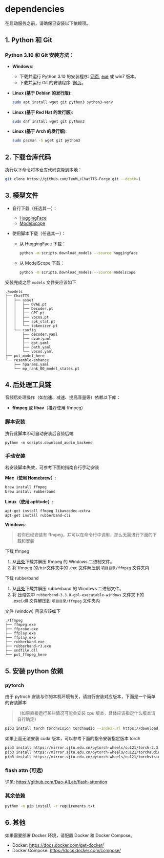 # dependencies

在启动服务之前，请确保已安装以下依赖项。

## 1. Python 和 Git

### Python 3.10 和 Git 安装方法：

- **Windows**:

  - 下载并运行 Python 3.10 的安装程序: [网页](https://www.python.org/downloads/release/python-3106/), [exe](https://www.python.org/ftp/python/3.10.6/python-3.10.6-amd64.exe) 或 win7 版本。
  - 下载并运行 Git 的安装程序: [网页](https://git-scm.com/download/win)。

- **Linux (基于 Debian 的发行版)**:

  ```bash
  sudo apt install wget git python3 python3-venv
  ```

- **Linux (基于 Red Hat 的发行版)**:

  ```bash
  sudo dnf install wget git python3
  ```

- **Linux (基于 Arch 的发行版)**:
  ```bash
  sudo pacman -S wget git python3
  ```

## 2. 下载仓库代码

执行以下命令将本仓库代码克隆到本地：

```bash
git clone https://github.com/lenML/ChatTTS-Forge.git --depth=1
```

## 3. 模型文件

- 自行下载（任选其一）：

  - [HuggingFace](https://huggingface.co/2Noise/ChatTTS)
  - [ModelScope](https://modelscope.cn/models/pzc163/chatTTS/)

- 使用脚本下载（任选其一）：
  - 从 HuggingFace 下载：
    ```bash
    python -m scripts.download_models --source huggingface
    ```
  - 从 ModelScope 下载：
    ```bash
    python -m scripts.download_models --source modelscope
    ```

安装完成之后 `models` 文件夹应该如下

```
./models
├── ChatTTS
│   ├── asset
│   │   ├── DVAE.pt
│   │   ├── Decoder.pt
│   │   ├── GPT.pt
│   │   ├── Vocos.pt
│   │   ├── spk_stat.pt
│   │   └── tokenizer.pt
│   └── config
│       ├── decoder.yaml
│       ├── dvae.yaml
│       ├── gpt.yaml
│       ├── path.yaml
│       └── vocos.yaml
├── put_model_here
└── resemble-enhance
    ├── hparams.yaml
    └── mp_rank_00_model_states.pt
```

## 4. 后处理工具链

音频后处理操作（如加速、减速、提高音量等）依赖以下库：

- **ffmpeg** 或 **libav**（推荐使用 ffmpeg）

### 脚本安装

执行此脚本即可自动安装后音频后端

```
python -m scripts.download_audio_backend
```

### 手动安装

若安装脚本失效，可参考下面的指南自行手动安装

**Mac（使用 [Homebrew](http://brew.sh)）**:

```bash
brew install ffmpeg
brew install rubberband
```

**Linux（使用 aptitude）**:

```bash
apt-get install ffmpeg libavcodec-extra
apt-get install rubberband-cli
```

**Windows**:

> 若你已经安装有 ffmpeg，并可以在命令行中调用，那么无需进行下面的下载和安装

下载 ffmpeg

1. 从[此处](https://www.gyan.dev/ffmpeg/builds/ffmpeg-git-full.7z)下载并解压 ffmpeg 的 Windows 二进制文件。
2. 将 ffmpeg 的`/bin`文件夹中的 .exe 文件解压到 `项目目录/ffmpeg` 文件夹内

下载 rubberband

1. 从[此处](https://breakfastquay.com/files/releases/rubberband-3.3.0-gpl-executable-windows.zip)下载并解压 rubberband 的 Windows 二进制文件。
2. 将 压缩包中 `rubberband-3.3.0-gpl-executable-windows` 文件夹下的 .exe/.dll 文件解压到 `项目目录/ffmpeg` 文件夹内

文件 (window) 目录应该如下

```
./ffmpeg
├── ffmpeg.exe
├── ffprobe.exe
├── ffplay.exe
├── ffplay.exe
├── rubberband.exe
├── rubberband-r3.exe
├── sndfile.dll
└── put_ffmpeg_here
```

## 5. 安装 python 依赖

### pytorch

由于 pytroch 安装与你的本机环境有关，请自行安装对应版本，下面是一个简单的安装脚本

> （如果直接运行某些情况可能会安装 cpu 版本，具体应该指定什么版本请自行确定）

```bash
pip3 install torch torchvision torchaudio --index-url https://download.pytorch.org/whl/cu121 -f https://mirror.sjtu.edu.cn/pytorch-wheels/torch_stable.html
```

如果上面无法安装 cuda 版本，可以参考下面的指令安装指定版本 torch

```bash
pip3 install https://mirror.sjtu.edu.cn/pytorch-wheels/cu121/torch-2.3.1%2Bcu121-cp310-cp310-linux_x86_64.whl
pip3 install https://mirror.sjtu.edu.cn/pytorch-wheels/cu121/torchaudio-2.3.1%2Bcu121-cp310-cp310-linux_x86_64.whl
pip3 install https://mirror.sjtu.edu.cn/pytorch-wheels/cu121/torchvision-0.18.1%2Bcu121-cp310-cp310-linux_x86_64.whl
```

### flash attn (可选)

详见: https://github.com/Dao-AILab/flash-attention

### 其余依赖

```bash
python -m pip install -r requirements.txt
```

## 6. 其他

如果需要部署 Docker 环境，请配置 Docker 和 Docker Compose。

- Docker: https://docs.docker.com/get-docker/
- Docker Compose: https://docs.docker.com/compose/

